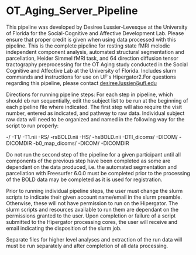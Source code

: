 # OT_Aging_Server_Pipeline
This pipeline was developed by Desiree Lussier-Levesque at the University of Florida for the Social-Cognitive and Affective Development Lab. Please ensure that proper credit is given when using data processed with this pipeline. This is the complete pipeline for resting state fMRI melodic independent component analysis, automated structural segmentation and parcellation, Heider Simmel fMRI task, and 64 direction diffusion tensor tractography preprocessing for the OT Aging study conducted in the Social Cognitive and Affective Lab at the University of Florida. Includes slurm commands and instructions for use on UF's Hipergator2.For questions regarding this pipeline, please contact desiree.lussier@ufl.edu

Directions for running pipeline steps:
For each step in pipeline, which should eb run sequentially, edit the subject list to be run at the beginning of each pipeline file where indicated. The first step will also require the visit number, entered as indicated, and pathway to raw data. Individual subject raw data will need to be organized and named in the following way for the script to run properly:

-<subjectID>/
  -T1/
   -T1.nii
  -RS/
   -rsBOLD.nii
  -HS/
   -hsBOLD.nii
  -DTI_dicoms/
   -DICOM/
   -DICOMDIR
  -b0_map_dicoms/
   -DICOM/
   -DICOMDIR

Do not run the second step of the pipeline for a given participant until all components of the previous step have been completed as some are dependant on the data produced, i.e. the automated segmentation and parcellation with Freesurfer 6.0.0 must be completed prior to the processing of the BOLD data may be completed as it is used for registration.

Prior to running individual pipeline steps, the user must change the slurm scripts to indicate their given account name/email in the slurm preamble. Otherwise, these will not have permission to run on the Hipergator. The slurm scripts and resources available to run them are dependant on the permissions granted to the user. Upon completion or failure of a script submitted to the Hipergator processing cores, the user will receive and email indicating the disposition of the slurm job.

Separate files for higher level analyses and extraction of the run data will must be run separately and after completion of all data processing.
